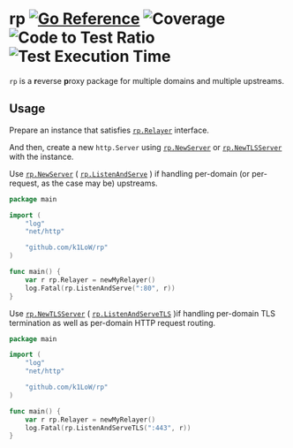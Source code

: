 # rp [![Go Reference](https://pkg.go.dev/badge/github.com/k1LoW/rp.svg)](https://pkg.go.dev/github.com/k1LoW/rp) ![Coverage](https://raw.githubusercontent.com/k1LoW/octocovs/main/badges/k1LoW/rp/coverage.svg) ![Code to Test Ratio](https://raw.githubusercontent.com/k1LoW/octocovs/main/badges/k1LoW/rp/ratio.svg) ![Test Execution Time](https://raw.githubusercontent.com/k1LoW/octocovs/main/badges/k1LoW/rp/time.svg)

`rp` is a **r**everse **p**roxy package for multiple domains and multiple upstreams.

## Usage

Prepare an instance that satisfies [`rp.Relayer`](https://pkg.go.dev/github.com/k1LoW/rp#Relayer) interface.

And then, create a new `http.Server` using [`rp.NewServer`](https://pkg.go.dev/github.com/k1LoW/rp#NewServer) or [`rp.NewTLSServer`](https://pkg.go.dev/github.com/k1LoW/rp#NewTLSServer) with the instance.

Use [`rp.NewServer`](https://pkg.go.dev/github.com/k1LoW/rp#NewServer) ( [`rp.ListenAndServe`](https://pkg.go.dev/github.com/k1LoW/rp#ListenAndServe) ) if handling per-domain (or per-request, as the case may be) upstreams.

```go
package main

import (
    "log"
    "net/http"

    "github.com/k1LoW/rp"
)

func main() {
    var r rp.Relayer = newMyRelayer()
    log.Fatal(rp.ListenAndServe(":80", r))
}
```

Use [`rp.NewTLSServer`](https://pkg.go.dev/github.com/k1LoW/rp#NewTLSServer) ( [`rp.ListenAndServeTLS`](https://pkg.go.dev/github.com/k1LoW/rp#ListenAndServeTLS) )if handling per-domain TLS termination as well as per-domain HTTP request routing.

```go
package main

import (
    "log"
    "net/http"

    "github.com/k1LoW/rp"
)

func main() {
    var r rp.Relayer = newMyRelayer()
    log.Fatal(rp.ListenAndServeTLS(":443", r))
}
```
